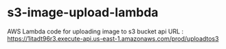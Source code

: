 # s3-image-upload-lambda
AWS Lambda code for uploading image to s3 bucket
api URL : https://1itadt96r3.execute-api.us-east-1.amazonaws.com/prod/uploadtos3
